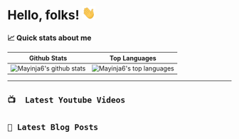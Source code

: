 # Hello, folks! <img src="./wave.gif" width="30px" height="30px" />

### &#x1f4c8; Quick stats about me

| Github Stats                             | Top Languages                                    |
| ---------------------------------------- | ------------------------------------------------ |
| ![Mayinja6's github stats][github_stats] | ![Mayinja6's top languages][top_languages_gitub] |

---

## `📺  Latest Youtube Videos`

<!-- YOUTUBE:START -->
<!-- YOUTUBE:END -->

## `📕 Latest Blog Posts`

<!-- BLOGPOSTS:START -->
<!-- BLOGPOSTS:END -->

[simple_icons]: <img height="32px" width="32px" src="https://unpkg.com/simple-icons@v3/icons/[ICON_NAME].svg" />
[mail_to_gmail]: mailto:mayinja6@gmail.com
[call_my_mobile]: tel:+256708083734
[github_stats]: https://github-readme-stats.vercel.app/api?username=Mayinja6&show_icons=true&title_color=f6c32c&icon_color=f6c32c&text_color=9f9f9f&bg_color=151515&count_private=true
[top_Languages_gitub]: https://github-readme-stats.vercel.app/api/top-langs/?username=Mayinja6&show_icons=true&title_color=f6c32c&icon_color=f6c32c&text_color=9f9f9f&bg_color=151515&count_private=true&layout=compact
